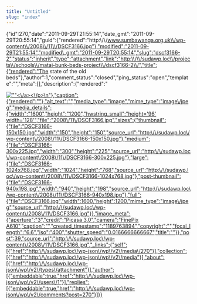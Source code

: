 ```yaml
---
title: "Untitled"
slug: "index"
---
```


{"id":270,"date":"2011-09-29T21:55:14","date\_gmt":"2011-09-29T20:55:14","guid":{"rendered":"http:\\/\\/www.sumbawanga.org.uk\\/wp-content\\/2008\\/11\\/DSCF3166.jpg"},"modified":"2011-09-29T21:55:14","modified\_gmt":"2011-09-29T20:55:14","slug":"dscf3166-2","status":"inherit","type":"attachment","link":"http:\\/\\/sudawp.loc\\/projects\\/schools\\/matai-bunk-beds-project\\/dscf3166-2\\/","title":{"rendered":"The state of the old beds"},"author":1,"comment\_status":"closed","ping\_status":"open","template":"","meta":\[\],"description":{"rendered":"

[![\"\"](\"http:\/\/sudawp.loc\/wp-content\/2008\/11\/DSCF3166-300x225.jpg\")<\\/a><\\/p>\\n"},"caption":{"rendered":""},"alt\_text":"","media\_type":"image","mime\_type":"image\\/jpeg","media\_details":{"width":"1600","height":"1200","hwstring\_small":"height='96' width='128'","file":"2008\\/11\\/DSCF3166.jpg","sizes":{"thumbnail":{"file":"DSCF3166-150x150.jpg","width":"150","height":"150","source\_url":"http:\\/\\/sudawp.loc\\/wp-content\\/2008\\/11\\/DSCF3166-150x150.jpg"},"medium":{"file":"DSCF3166-300x225.jpg","width":"300","height":"225","source\_url":"http:\\/\\/sudawp.loc\\/wp-content\\/2008\\/11\\/DSCF3166-300x225.jpg"},"large":{"file":"DSCF3166-1024x768.jpg","width":"1024","height":"768","source\_url":"http:\\/\\/sudawp.loc\\/wp-content\\/2008\\/11\\/DSCF3166-1024x768.jpg"},"post-thumbnail":{"file":"DSCF3166-940x198.jpg","width":"940","height":"198","source\_url":"http:\\/\\/sudawp.loc\\/wp-content\\/2008\\/11\\/DSCF3166-940x198.jpg"},"full":{"file":"DSCF3166.jpg","width":1600,"height":1200,"mime\_type":"image\\/jpeg","source\_url":"http:\\/\\/sudawp.loc\\/wp-content\\/2008\\/11\\/DSCF3166.jpg"}},"image\_meta":{"aperture":"3","credit":"Picasa 3.0","camera":"FinePix A610","caption":"","created\_timestamp":"1189763894","copyright":"","focal\_length":"6.6","iso":"400","shutter\_speed":"0.0166666666667","title":""}},"post":39,"source\_url":"http:\\/\\/sudawp.loc\\/wp-content\\/2008\\/11\\/DSCF3166.jpg","\_links":{"self":\[{"href":"http:\\/\\/sudawp.loc\\/wp-json\\/wp\\/v2\\/media\\/270"}\],"collection":\[{"href":"http:\\/\\/sudawp.loc\\/wp-json\\/wp\\/v2\\/media"}\],"about":\[{"href":"http:\\/\\/sudawp.loc\\/wp-json\\/wp\\/v2\\/types\\/attachment"}\],"author":\[{"embeddable":true,"href":"http:\\/\\/sudawp.loc\\/wp-json\\/wp\\/v2\\/users\\/1"}\],"replies":\[{"embeddable":true,"href":"http:\\/\\/sudawp.loc\\/wp-json\\/wp\\/v2\\/comments?post=270"}\]}}](http:\/\/sudawp.loc\/wp-content\/2008\/11\/DSCF3166.jpg)